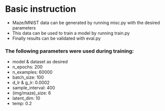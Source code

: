 # Basic instruction

* Maze/MNIST data can be generated by running misc.py with the desired parameters
* This data can be used to train a model by running train.py
* Finally results can be validated with eval.py

### The following parameters were used during training:
* model & dataset as desired
* n_epochs: 200
* n_examples: 60000
* batch_size: 100
* d_lr & g_lr: 0.0002
* sample_interval: 400
* (img/maze)_size: 6
* latent_dim: 10
* temp: 0.2
